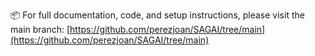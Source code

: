 📦 For full documentation, code, and setup instructions, please visit the main branch: [https://github.com/perezjoan/SAGAI/tree/main](https://github.com/perezjoan/SAGAI/tree/main)
